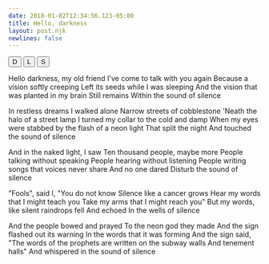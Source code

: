 ```yaml
---
date: 2018-01-02T12:34:56.123-05:00
title: Hello, darkness
layout: post.njk
newlines: false
---
```


<div class="button-bar">
  <button class="btn btn-dark">D</button>
  <button class="btn btn-light">L</button>
  <button class="btn btn-system">S</button>
</div>

Hello darkness, my old friend
I've come to talk with you again
Because a vision softly creeping
Left its seeds while I was sleeping
And the vision that was planted in my brain
Still remains
Within the sound of silence

In restless dreams I walked alone
Narrow streets of cobblestone
'Neath the halo of a street lamp
I turned my collar to the cold and damp
When my eyes were stabbed by the flash of a neon light
That split the night
And touched the sound of silence

And in the naked light, I saw
Ten thousand people, maybe more
People talking without speaking
People hearing without listening
People writing songs that voices never share
And no one dared
Disturb the sound of silence

"Fools", said I, "You do not know
Silence like a cancer grows
Hear my words that I might teach you
Take my arms that I might reach you"
But my words, like silent raindrops fell
And echoed
In the wells of silence

And the people bowed and prayed
To the neon god they made
And the sign flashed out its warning
In the words that it was forming
And the sign said, "The words of the prophets are written on the subway walls
And tenement halls"
And whispered in the sound of silence
